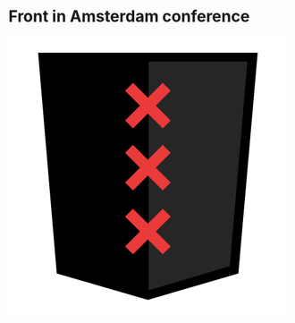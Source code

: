 Front in Amsterdam conference
==========
![logo](https://github.com/frontinamsterdam/conference/blob/master/img/fia.png)
